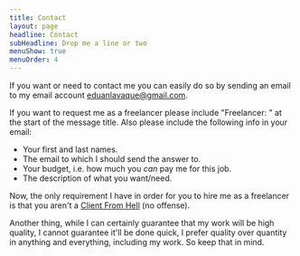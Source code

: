 ```yaml
---
title: Contact
layout: page
headline: Contact
subHeadline: Drop me a line or two
menuShow: true
menuOrder: 4
---
```

If you want or need to contact me you can easily do so by sending an email to my
email account <eduanlavaque@gmail.com>.

If you want to request me as a freelancer please include "Freelancer: " at the
start of the message title. Also please include the following info in your
email:

- Your first and last names.
- The email to which I should send the answer to.
- Your budget, i.e. how much you *can* pay me for this job.
- The description of what you want/need.

Now, the only requirement I have in order for you to hire me as a freelancer is
that you aren't a [Client From Hell](http://clientsfromhell.net/) (no offense).

Another thing, while I can certainly guarantee that my work will be high
quality, I cannot guarantee it'll be done quick, I prefer quality over quantity
in anything and everything, including my work. So keep that in mind.
